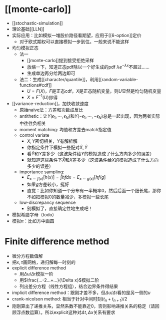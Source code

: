# [[monte-carlo]]
- [[stochastic-simulation]]
- 理论基础[[LLN]]
- 实际应用：比如模拟一堆股价路径看期望，应用于[[6-option]]定价
  - 对于欧式期权可以直接模拟一步到位。一般来说不能这样
- 均匀模拟正态
  - 法一
    - [[monte-carlo]]提到接受拒绝采样
    - 放缩一下，知道正态pdf除以一个好生成的pdf $\lambda e^{-\lambda x}$不超过……
    - 生成单边再分给两边即可
  - 法二：生成[[character/quantile]]，利用[[random-variable-functions#cdf]]
    - $U=F(X)$，$F$是正态cdf，$X$是正态随机变量，则$U$显然是均匀随机变量
    - $X=F^{-1}(U)$即得
- [[variance-reduction]]，加快收敛速度
  - 原始naive法：方差和次数成反比
  - antithetic：让$Y(\epsilon_1, \cdots, \epsilon_N)$和$Y(-\epsilon_1, \cdots, -\epsilon_N)$总是一起出现，因为两者实际中往往负相关
  - moment matching: 均值和方差去match指定值
  - control variate
    - $X,Y$密切相关，$Y$有解析解
    - 你指定条件下模拟一些配对$\hat X,\hat Y$
    - 看$\hat Y$和$Y$差多少（这波条件给$Y$的模拟造成了什么方向多少的误差）
    - 就知道这些条件下$\hat X$和$X$差多少（这波条件给$X$的模拟造成了什么方向多少的误差）
  - importance sampling: 
    - $E_{x\sim f(x)}[h(x)] = \int hfdx = E_{x\sim g(x)}[hf/g]$
    - 如果$g$方差较小，挺好
    - 直觉：比如你知道一个分布有一半概率0，然后后面一个细长尾，那你不如把模拟0的数量减少，多模拟一些长尾
  - low-discrepancy sequence
    - 别模拟了，直接确定性地生成吧！
- 模拟希腊字母（todo）
- 模拟$\pi$：比如方中画圆
# Finite difference method
- 微分方程数值解
- 把$x,\tau$画网格，递归解每一时刻的
- explicit difference method
  - 用$\Delta u/\Delta\tau$模拟一阶
  - 用$\frac{...-2...+...}{\Delta x}$模拟二阶
  - 列出差分方程（线性方程组），结合边界条件得结果
- implicit difference method：跟刚才差不多，但$\Delta u/\Delta \tau$看的是另一侧的$u$
- crank-nicolson method: 相当于针对中间时刻$(t_n+t_{n+1})/2$
- 刚刚算出了递推关系，显然系数不能靠近0，否则影响递推关系的稳定（请回顾浮点数运算）。所以explicit这种对$\Delta t, \Delta x$关系有要求